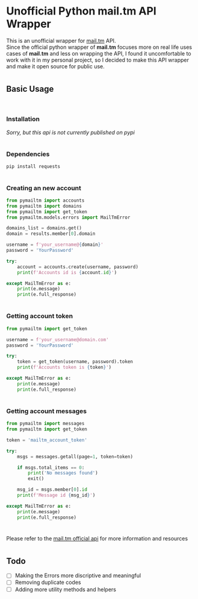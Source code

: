 # Unofficial Python mail.tm API Wrapper

This is an unofficial wrapper for [mail.tm](https://mail.tm) API. <br>
Since the official python wrapper of **mail.tm** focuses more on real life uses cases of **mail.tm** and less on wrapping the API, I found it uncomfortable to work with it in my personal project, so I decided to make this API wrapper and make it open source for public use.

#

## Basic Usage 
<br>

### Installation
_Sorry, but this api is not currently published on pypi_

#

### Dependencies
`pip install requests`

#


### Creating an new account


```python
from pymailtm import accounts
from pymailtm import domains
from pymailtm import get_token
from pymailtm.models.errors import MailTmError

domains_list = domains.get()
domain = results.member[0].domain

username = f'your_username@{domain}'
password = 'YourPassword'

try:
    account = accounts.create(username, password)
    print(f'Accounts id is {account.id}')

except MailTmError as e:
    print(e.message)
    print(e.full_response)

```


#

### Getting account token


```python
from pymailtm import get_token

username = f'your_username@domain.com'
password = 'YourPassword'

try:
    token = get_token(username, password).token
    print(f'Accounts token is {token}')

except MailTmError as e:
    print(e.message)
    print(e.full_response)

```

#

### Getting account messages

```python
from pymailtm import messages
from pymailtm import get_token

token = 'mailtm_account_token'

try:
    msgs = messages.getall(page=1, token=token)

    if msgs.total_items == 0:
        print('No messages found')
        exit()

    msg_id = msgs.member[0].id
    print(f'Message id {msg_id}')

except MailTmError as e:
    print(e.message)
    print(e.full_response)

```

#

Please refer to the [mail.tm official api](https://docs.mail.tm/) for more information and resources

#

## Todo

- [ ] Making the Errors more discriptive and meaningful
- [ ] Removing duplicate codes
- [ ] Adding more utility methods and helpers
